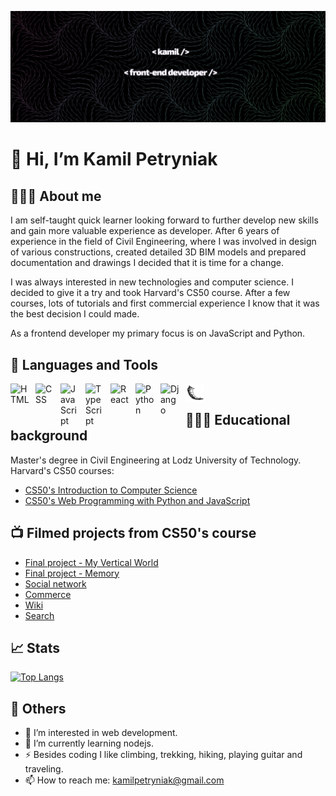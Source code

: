 ![](https://github.com/szalashaska/szalashaska/blob/main/bannero.PNG)
# 👋 Hi, I’m Kamil Petryniak

## 👨🏻‍💻 About me
I am self-taught quick learner looking forward to further develop new skills and gain more valuable experience as developer.
After 6 years of experience in the field of Civil Engineering, where I was involved in design of various constructions, created detailed 3D BIM models and prepared documentation and drawings I decided that it is time for a change.

I was always interested in new technologies and computer science. I decided to give it a try and took Harvard's CS50 course. After a few courses, lots of tutorials and first commercial experience I know that it was the best decision I could made.

As a frontend developer my primary focus is on JavaScript and Python.


## 🧰 Languages and Tools
<img align="left" alt="HTML" width="30px" style="padding-right:10px;" src="https://cdn.jsdelivr.net/gh/devicons/devicon/icons/html5/html5-plain.svg" />
<img align="left" alt="CSS" width="30px" style="padding-right:10px;" src="https://cdn.jsdelivr.net/gh/devicons/devicon/icons/css3/css3-plain.svg" />
<img align="left" alt="JavaScript" width="30px" style="padding-right:10px;" src="https://cdn.jsdelivr.net/gh/devicons/devicon/icons/javascript/javascript-plain.svg" />
<img align="left" alt="TypeScript" width="30px" style="padding-right:10px;" src="https://cdn.jsdelivr.net/gh/devicons/devicon/icons/typescript/typescript-plain.svg" />
<img align="left" alt="React" width="30px" style="padding-right:10px;" src="https://cdn.jsdelivr.net/gh/devicons/devicon/icons/react/react-original.svg" />
<img align="left" alt="Python" width="30px" style="padding-right:10px;" src="https://cdn.jsdelivr.net/gh/devicons/devicon/icons/python/python-plain.svg" />
<img align="left" alt="Django" width="30px" style="padding-right:10px;" src="https://cdn.jsdelivr.net/gh/devicons/devicon/icons/django/django-plain.svg" />
<img align="left" alt="Flask" width="30px" style="padding-right:10px;" src="https://github.com/devicons/devicon/blob/v2.15.1/icons/flask/flask-original.svg" />
<br />


## 👨🏻‍🎓 Educational background
Master's degree in Civil Engineering at Lodz University of Technology.
Harvard's CS50 courses:
- [CS50's Introduction to Computer Science](https://certificates.cs50.io/af44ea8c-2ff8-44ed-a102-cfa8e22f8493.pdf?size=letter)
- [CS50's Web Programming with Python and JavaScript](https://certificates.cs50.io/c83d4b4b-b5a1-45d4-bd54-7724ddd6c816.pdf?size=letter)


## 📺 Filmed projects from CS50's course
- [Final project - My Vertical World](https://www.youtube.com/watch?v=fPPiosaJlfs)
- [Final project - Memory](https://www.youtube.com/watch?v=RBGItvYAfps)
- [Social network](https://youtu.be/cprYqaqEeLQ)
- [Commerce](https://www.youtube.com/watch?v=qOzZFf7L9hU)
- [Wiki](https://www.youtube.com/watch?v=ZF8ZSmZNTQI)
- [Search](https://www.youtube.com/watch?v=0Nkox1YB0OA)


## 📈 Stats
[![Top Langs](https://github-readme-stats.vercel.app/api/top-langs/?username=szalashaska)](https://github.com/anuraghazra/github-readme-stats)


## 🚀 Others
- 👀 I’m interested in web development.
- 🌱 I’m currently learning nodejs.
- ⚡ Besides coding I like climbing, trekking, hiking, playing guitar and traveling.
- 📫 How to reach me: kamilpetryniak@gmail.com
